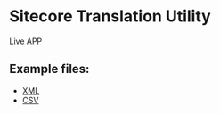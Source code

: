 # Sitecore Translation Utility

[Live APP](https://lucaspereira.github.io/translationUtility)

## Example files: 
- [XML](https://raw.githubusercontent.com/lucasPereira/translationUtility/master/languages.xml)
- [CSV](https://raw.githubusercontent.com/lucasPereira/translationUtility/master/languages.csv)
